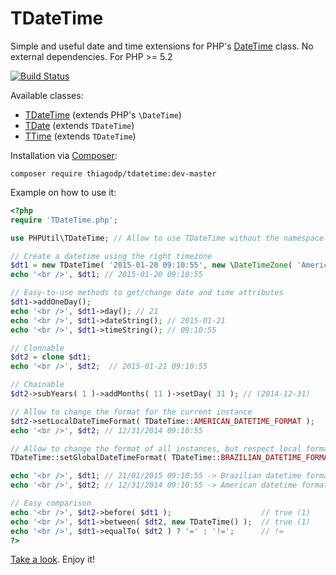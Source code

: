 # TDateTime
Simple and useful date and time extensions for PHP's [DateTime](http://php.net/manual/en/class.datetime.php) class. No external dependencies. For PHP >= 5.2

[![Build Status](https://travis-ci.org/thiagodp/TDateTime.svg?branch=master)](https://travis-ci.org/thiagodp/TDateTime)

Available classes:
- [TDateTime](https://github.com/thiagodp/TDateTime/blob/master/lib/TDateTime.php) (extends PHP's ```\DateTime```)
- [TDate](https://github.com/thiagodp/TDateTime/blob/master/lib/TDate.php) (extends ```TDateTime```)
- [TTime](https://github.com/thiagodp/TDateTime/blob/master/lib/TTime.php) (extends ```TDateTime```)

Installation via [Composer](https://getcomposer.org/):
```shell
composer require thiagodp/tdatetime:dev-master
```

Example on how to use it:
```php
<?php
require 'TDateTime.php';

use PHPUtil\TDateTime; // Allow to use TDateTime without the namespace

// Create a datetime using the right timezone
$dt1 = new TDateTime( '2015-01-20 09:10:55', new \DateTimeZone( 'America/Sao_Paulo' ) );
echo '<br />', $dt1; // 2015-01-20 09:10:55

// Easy-to-use methods to get/change date and time attributes
$dt1->addOneDay();
echo '<br />', $dt1->day(); // 21
echo '<br />', $dt1->dateString(); // 2015-01-21
echo '<br />', $dt1->timeString(); // 09:10:55

// Clonnable
$dt2 = clone $dt1;
echo '<br />', $dt2;  // 2015-01-21 09:10:55

// Chainable
$dt2->subYears( 1 )->addMonths( 11 )->setDay( 31 ); // (2014-12-31)

// Allow to change the format for the current instance
$dt2->setLocalDateTimeFormat( TDateTime::AMERICAN_DATETIME_FORMAT );
echo '<br />', $dt2; // 12/31/2014 09:10:55

// Allow to change the format of all instances, but respect local format modifications!
TDateTime::setGlobalDateTimeFormat( TDateTime::BRAZILIAN_DATETIME_FORMAT );

echo '<br />', $dt1; // 21/01/2015 09:10:55 -> Brazilian datetime format
echo '<br />', $dt2; // 12/31/2014 09:10:55 -> American datetime format (respect local formatting)

// Easy comparison
echo '<br />', $dt2->before( $dt1 );					// true (1)
echo '<br />', $dt1->between( $dt2, new TDateTime() );	// true (1)
echo '<br />', $dt1->equalTo( $dt2 ) ? '=' : '!=';		// !=
?>
```
[Take a look](https://github.com/thiagodp/TDateTime/blob/master/lib/TDateTime.php). Enjoy it!

